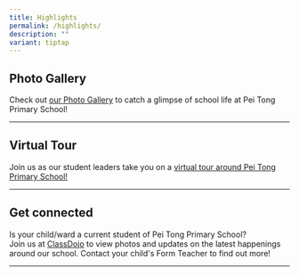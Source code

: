 ```yaml
---
title: Highlights
permalink: /highlights/
description: ""
variant: tiptap
---
```

<h2>Photo Gallery</h2>
<p>Check out&nbsp;<a href="https://www.peitongpri.moe.edu.sg/photos/" rel="noopener noreferrer nofollow" target="_blank">our Photo Gallery</a> to
catch a glimpse of school life at Pei Tong Primary School!</p>
<hr>
<h2>Virtual Tour</h2>
<p>Join us as our student leaders take you on a <a href="https://www.peitongpri.moe.edu.sg/welcome-to-pei-tong/tour/" rel="noopener noreferrer nofollow" target="_blank">virtual tour around Pei Tong Primary School!</a>
</p>
<hr>
<h2>Get connected</h2>
<p>Is your child/ward a current student of Pei Tong Primary School?
<br>Join us at <a href="https://www.classdojo.com/" rel="noopener noreferrer nofollow" target="_blank">ClassDojo</a> to
view photos and updates on the latest happenings around our school. Contact
your child's Form Teacher to find out more!</p>
<hr>
<p></p>